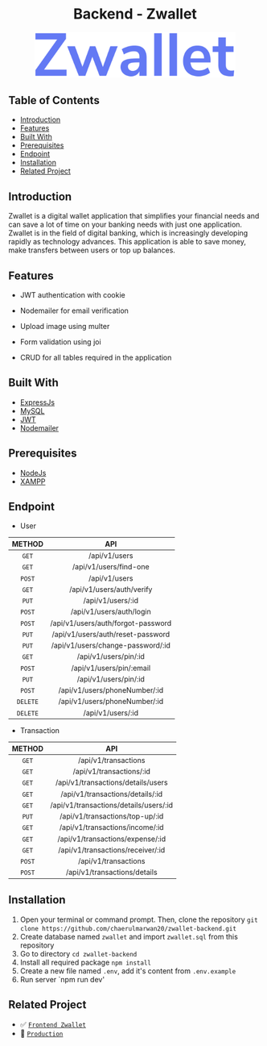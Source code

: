 <h1 align="center">Backend - Zwallet</h1>
<p align="center">
  <a href="https://booking-tickitz-film.netlify.app/" target="_blank"><img src="./images/Zwallet.png" width="400" alt="Zwallet" border="0" /></a>
</p>

## Table of Contents

- [Introduction](#introduction)
- [Features](#features)
- [Built With](#built-with)
- [Prerequisites](#prerequisites)
- [Endpoint](#endpoint)
- [Installation](#installation)
- [Related Project](#related-project)

## Introduction

Zwallet is a digital wallet application that simplifies your financial needs and can save a lot of time on your banking needs with just one application. Zwallet is in the field of digital banking, which is increasingly developing rapidly as technology advances. This application is able to save money, make transfers between users or top up balances.

## Features

- JWT authentication with cookie

- Nodemailer for email verification

- Upload image using multer

- Form validation using joi

- CRUD for all tables required in the application

## Built With

- [ExpressJs](https://expressjs.com/)
- [MySQL](https://www.mysql.com/)
- [JWT](https://jwt.io/)
- [Nodemailer](https://nodemailer.com/)

## Prerequisites

- [NodeJs](https://nodejs.org/en/download/)
- [XAMPP](https://www.apachefriends.org/index.html)

## Endpoint

- User

|  METHOD  |                API                 |
| :------: | :--------------------------------: |
|  `GET`   |           /api/v1/users            |
|  `GET`   |       /api/v1/users/find-one       |
|  `POST`  |           /api/v1/users            |
|  `GET`   |     /api/v1/users/auth/verify      |
|  `PUT`   |         /api/v1/users/:id          |
|  `POST`  |      /api/v1/users/auth/login      |
|  `POST`  | /api/v1/users/auth/forgot-password |
|  `PUT`   | /api/v1/users/auth/reset-password  |
|  `PUT`   | /api/v1/users/change-password/:id  |
|  `GET`   |       /api/v1/users/pin/:id        |
|  `POST`  |      /api/v1/users/pin/:email      |
|  `PUT`   |       /api/v1/users/pin/:id        |
|  `POST`  |   /api/v1/users/phoneNumber/:id    |
| `DELETE` |   /api/v1/users/phoneNumber/:id    |
| `DELETE` |         /api/v1/users/:id          |

- Transaction

| METHOD |                  API                   |
| :----: | :------------------------------------: |
| `GET`  |          /api/v1/transactions          |
| `GET`  |        /api/v1/transactions/:id        |
| `GET`  |   /api/v1/transactions/details/users   |
| `GET`  |    /api/v1/transactions/details/:id    |
| `GET`  | /api/v1/transactions/details/users/:id |
| `PUT`  |    /api/v1/transactions/top-up/:id     |
| `GET`  |    /api/v1/transactions/income/:id     |
| `GET`  |    /api/v1/transactions/expense/:id    |
| `GET`  |   /api/v1/transactions/receiver/:id    |
| `POST` |          /api/v1/transactions          |
| `POST` |      /api/v1/transactions/details      |

## Installation

1. Open your terminal or command prompt. Then, clone the repository `git clone https://github.com/chaerulmarwan20/zwallet-backend.git`
2. Create database named `zwallet` and import `zwallet.sql` from this repository
3. Go to directory `cd zwallet-backend`
4. Install all required package `npm install`
5. Create a new file named `.env`, add it's content from `.env.example`
6. Run server `npm run dev'

## Related Project

- :white_check_mark: [`Frontend Zwallet`](https://github.com/chaerulmarwan20/zwallet-frontend)
- :rocket: [`Production`](https://zwallet-banking.vercel.app/)
